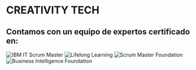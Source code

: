 # CREATIVITY TECH


## Contamos con un equipo de expertos certificado en:
![IBM IT Scrum Master](https://images.credly.com/size/90x90/images/0df7b794-acb5-4cb4-bdce-f17217197a3d/image.png)
![Lifelong Learning](https://images.credly.com/size/100x100/images/f5cf37e4-6ebd-4067-96a9-b26d04f51ff7/CertiProf-Badge-LLL.png)
![Scrum Master Foundation](https://images.credly.com/size/100x100/images/4e3d6f9f-55d7-4ea7-b0e6-f4d4ff543e22/image.png)
![Business Intelligence Foundation](https://images.credly.com/size/150x100/images/9a13a2d2-c007-4260-81bd-bf5d1ffb9223/image.png)
